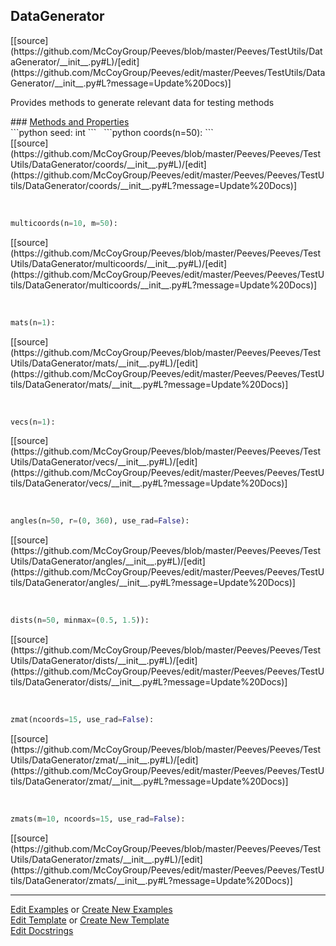 ## <a id="Peeves.TestUtils.DataGenerator">DataGenerator</a> 

<div class="docs-source-link" markdown="1">
[[source](https://github.com/McCoyGroup/Peeves/blob/master/Peeves/TestUtils/DataGenerator/__init__.py#L)/[edit](https://github.com/McCoyGroup/Peeves/edit/master/Peeves/TestUtils/DataGenerator/__init__.py#L?message=Update%20Docs)]
</div>

Provides methods to generate relevant data for testing methods







<div class="collapsible-section">
 <div class="collapsible-section collapsible-section-header" markdown="1">
### <a class="collapse-link" data-toggle="collapse" href="#methods" markdown="1"> Methods and Properties</a> <a class="float-right" data-toggle="collapse" href="#methods"><i class="fa fa-chevron-down"></i></a>
 </div>
 <div class="collapsible-section collapsible-section-body collapse show" id="methods" markdown="1">
 ```python
seed: int
```
<a id="Peeves.Peeves.TestUtils.DataGenerator.coords" class="docs-object-method">&nbsp;</a> 
```python
coords(n=50): 
```
<div class="docs-source-link" markdown="1">
[[source](https://github.com/McCoyGroup/Peeves/blob/master/Peeves/Peeves/TestUtils/DataGenerator/coords/__init__.py#L)/[edit](https://github.com/McCoyGroup/Peeves/edit/master/Peeves/Peeves/TestUtils/DataGenerator/coords/__init__.py#L?message=Update%20Docs)]
</div>


<a id="Peeves.Peeves.TestUtils.DataGenerator.multicoords" class="docs-object-method">&nbsp;</a> 
```python
multicoords(n=10, m=50): 
```
<div class="docs-source-link" markdown="1">
[[source](https://github.com/McCoyGroup/Peeves/blob/master/Peeves/Peeves/TestUtils/DataGenerator/multicoords/__init__.py#L)/[edit](https://github.com/McCoyGroup/Peeves/edit/master/Peeves/Peeves/TestUtils/DataGenerator/multicoords/__init__.py#L?message=Update%20Docs)]
</div>


<a id="Peeves.Peeves.TestUtils.DataGenerator.mats" class="docs-object-method">&nbsp;</a> 
```python
mats(n=1): 
```
<div class="docs-source-link" markdown="1">
[[source](https://github.com/McCoyGroup/Peeves/blob/master/Peeves/Peeves/TestUtils/DataGenerator/mats/__init__.py#L)/[edit](https://github.com/McCoyGroup/Peeves/edit/master/Peeves/Peeves/TestUtils/DataGenerator/mats/__init__.py#L?message=Update%20Docs)]
</div>


<a id="Peeves.Peeves.TestUtils.DataGenerator.vecs" class="docs-object-method">&nbsp;</a> 
```python
vecs(n=1): 
```
<div class="docs-source-link" markdown="1">
[[source](https://github.com/McCoyGroup/Peeves/blob/master/Peeves/Peeves/TestUtils/DataGenerator/vecs/__init__.py#L)/[edit](https://github.com/McCoyGroup/Peeves/edit/master/Peeves/Peeves/TestUtils/DataGenerator/vecs/__init__.py#L?message=Update%20Docs)]
</div>


<a id="Peeves.Peeves.TestUtils.DataGenerator.angles" class="docs-object-method">&nbsp;</a> 
```python
angles(n=50, r=(0, 360), use_rad=False): 
```
<div class="docs-source-link" markdown="1">
[[source](https://github.com/McCoyGroup/Peeves/blob/master/Peeves/Peeves/TestUtils/DataGenerator/angles/__init__.py#L)/[edit](https://github.com/McCoyGroup/Peeves/edit/master/Peeves/Peeves/TestUtils/DataGenerator/angles/__init__.py#L?message=Update%20Docs)]
</div>


<a id="Peeves.Peeves.TestUtils.DataGenerator.dists" class="docs-object-method">&nbsp;</a> 
```python
dists(n=50, minmax=(0.5, 1.5)): 
```
<div class="docs-source-link" markdown="1">
[[source](https://github.com/McCoyGroup/Peeves/blob/master/Peeves/Peeves/TestUtils/DataGenerator/dists/__init__.py#L)/[edit](https://github.com/McCoyGroup/Peeves/edit/master/Peeves/Peeves/TestUtils/DataGenerator/dists/__init__.py#L?message=Update%20Docs)]
</div>


<a id="Peeves.Peeves.TestUtils.DataGenerator.zmat" class="docs-object-method">&nbsp;</a> 
```python
zmat(ncoords=15, use_rad=False): 
```
<div class="docs-source-link" markdown="1">
[[source](https://github.com/McCoyGroup/Peeves/blob/master/Peeves/Peeves/TestUtils/DataGenerator/zmat/__init__.py#L)/[edit](https://github.com/McCoyGroup/Peeves/edit/master/Peeves/Peeves/TestUtils/DataGenerator/zmat/__init__.py#L?message=Update%20Docs)]
</div>


<a id="Peeves.Peeves.TestUtils.DataGenerator.zmats" class="docs-object-method">&nbsp;</a> 
```python
zmats(m=10, ncoords=15, use_rad=False): 
```
<div class="docs-source-link" markdown="1">
[[source](https://github.com/McCoyGroup/Peeves/blob/master/Peeves/Peeves/TestUtils/DataGenerator/zmats/__init__.py#L)/[edit](https://github.com/McCoyGroup/Peeves/edit/master/Peeves/Peeves/TestUtils/DataGenerator/zmats/__init__.py#L?message=Update%20Docs)]
</div>
 </div>
</div>











---

[Edit Examples](https://github.com/McCoyGroup/Peeves/edit/gh-pages/ci/examples/Peeves/TestUtils/DataGenerator.md) or 
[Create New Examples](https://github.com/McCoyGroup/Peeves/new/gh-pages/?filename=ci/examples/Peeves/TestUtils/DataGenerator.md) <br/>
[Edit Template](https://github.com/McCoyGroup/Peeves/edit/gh-pages/ci/docs/Peeves/TestUtils/DataGenerator.md) or 
[Create New Template](https://github.com/McCoyGroup/Peeves/new/gh-pages/?filename=ci/docs/templates/Peeves/TestUtils/DataGenerator.md) <br/>
[Edit Docstrings](https://github.com/McCoyGroup/Peeves/edit/master/Peeves/TestUtils/DataGenerator/__init__.py#L?message=Update%20Docs)